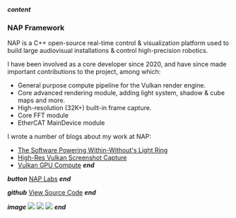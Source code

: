 ___content___
### NAP Framework

NAP is a C++ open-source real-time control & visualization platform used to build large audiovisual installations & control high-precision robotics.

I have been involved as a core developer since 2020, and have since made important contributions to the project, among which:

- General purpose compute pipeline for the Vulkan render engine.
- Core advanced rendering module, adding light system, shadow & cube maps and more.
- High-resolution (32K+) built-in frame capture.
- Core FFT module
- EtherCAT MainDevice module

I wrote a number of blogs about my work at NAP:

- [The Software Powering Within-Without's Light Ring](https://blog.nap-framework.tech/d5/d6f/md_articles_003_within_without)
- [High-Res Vulkan Screenshot Capture](https://blog.nap-framework.tech/df/dc8/md_articles_004_nap_snapshot)
- [Vulkan GPU Compute](https://blog.nap-framework.tech/df/d25/md_articles_007_nap_vulkan_compute" )
___end___

___button___
[NAP Labs](https://github.com/napframework/nap)
___end___

___github___
[View Source Code](https://github.com/napframework/nap)
___end___

___image___
![](../images/nap_logo_blue.svg)
![](../images/flock.jpg)
![](../images/fft.jpg)
___end___
